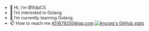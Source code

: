- 👋 Hi, I’m @XdpCS
- 👀 I’m interested in Golang
- 🌱 I’m currently learning Golang.
- 📫 How to reach me 451679250@qq.com
[![Anurag's GitHub stats](https://github-readme-stats.vercel.app/api?username=XdpCS&count_private=true&show_icons=true&theme=radical)](https://github.com/anuraghazra/github-readme-stats)
<!---
XdpCS/XdpCS is a ✨ special ✨ repository because its `README.md` (this file) appears on your GitHub profile.
You can click the Preview link to take a look at your changes.
--->

